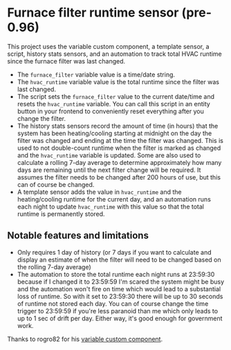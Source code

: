 # Furnace filter runtime sensor (pre-0.96)

This project uses the variable custom component, a template sensor, a script, history stats sensors, and an automation to track total HVAC runtime since the furnace filter was last changed. 

- The `furnace_filter` variable value is a time/date string.
- The `hvac_runtime` variable value is the total runtime since the filter was last changed.
- The script sets the `furnace_filter` value to the current date/time and resets the `hvac_runtime` variable. You can call this script in an entity button in your frontend to conveniently reset everything after you change the filter.
- The history stats sensors record the amount of time (in hours) that the system has been heating/cooling starting at midnight on the day the filter was changed and ending at the time the filter was changed. This is used to not double-count runtime when the filter is marked as changed and the `hvac_runtime` variable is updated. Some are also used to calculate a rolling 7-day average to determine approximately how many days are remaining until the next filter change will be required. It assumes the filter needs to be changed after 200 hours of use, but this can of course be changed.
- A template sensor adds the value in `hvac_runtime` and the heating/cooling runtime for the current day, and an automation runs each night to update `hvac_runtime` with this value so that the total runtime is permanently stored.

## Notable features and limitations
- Only requires 1 day of history (or 7 days if you want to calculate and display an estimate of when the filter will need to be changed based on the rolling 7-day average)
- The automation to store the total runtime each night runs at 23:59:30 because if I changed it to 23:59:59 I'm scared the system might be busy and the automation won't fire on time which would lead to a substantial loss of runtime. So with it set to 23:59:30 there will be up to 30 seconds of runtime not stored each day. You can of course change the time trigger to 23:59:59 if you're less paranoid than me which only leads to up to 1 sec of drift per day. Either way, it's good enough for government work.

Thanks to rogro82 for his [variable custom component](https://github.com/rogro82/hass-variables).
